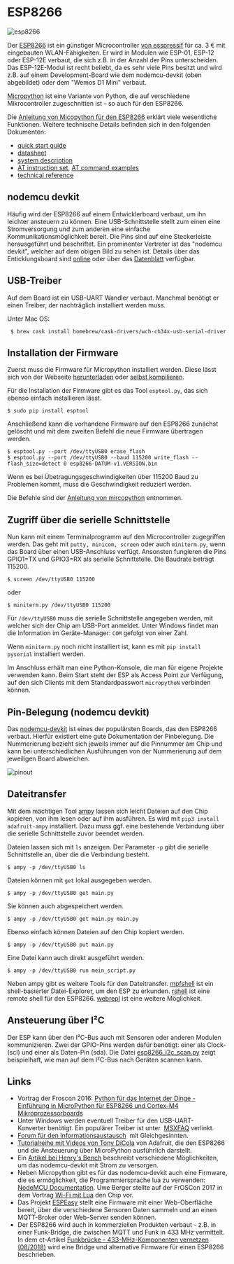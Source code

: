 # ESP8266

![esp8266](doc/esp8266.jpg)

Der [ESP8266](http://www.mikrocontroller.net/articles/ESP8266) ist ein
günstiger Microcontroller
[von esspressif](http://espressif.com/en/products/hardware/esp8266ex/overview) 
für ca. 3 € mit eingebauten 
WLAN-Fähigkeiten. Er wird in Modulen wie ESP-01, ESP-12 oder ESP-12E
verbaut, die sich z.B. in der Anzahl der Pins unterscheiden. Das
ESP-12E-Modul ist recht beliebt, da es sehr viele Pins besitzt und
wird z.B. auf einem Development-Board wie dem nodemcu-devkit (oben
abgebildet) oder dem "Wemos D1 Mini" verbaut.

[Micropython](https://micropython.org) ist eine Variante von Python,
die auf verschiedene Mikrocontroller zugeschnitten ist - so auch für
den ESP8266.

Die
[Anleitung von Micopython für den ESP8266](http://docs.micropython.org/en/latest/esp8266/index.html)
erklärt viele wesentliche Funktionen. Weitere technische Details 
befinden sich in den folgenden Dokumenten:

- [quick start guide](doc/esp8266_quick_start_guide_en.pdf)
- [datasheet](doc/0a-esp8266ex_datasheet_en.pdf)
- [system description](doc/0b-esp8266_system_description_en.pdf)
- [AT instruction set](doc/4a-esp8266_at_instruction_set_en.pdf), [AT command examples](doc/4b-esp8266_at_command_examples_en.pdf)
- [technical reference](doc/esp8266-technical_reference_en.pdf)

## nodemcu devkit

Häufig wird der ESP8266 auf einem Entwicklerboard verbaut, um ihn
leichter ansteuern zu können. Eine USB-Schnittstelle stellt zum einen
eine Stromversorgung und zum anderen eine einfache
Kommunikationsmöglichkeit bereit. Die Pins sind auf eine Steckerleiste
herausgeführt und beschriftet. Ein prominenter Vertreter ist das
"nodemcu devkit", welcher auf dem obigen Bild zu sehen ist. Details
über das Enticklungsboard
sind [online](https://github.com/nodemcu/nodemcu-devkit-v1.0) oder
über das [Datenblatt](doc/NODEMCU_DEVKIT_V1.0.PDF) verfügbar.


## USB-Treiber

Auf dem Board ist ein USB-UART Wandler verbaut. Manchmal benötigt er einen 
Treiber, der nachträglich installiert werden muss.

Unter Mac OS:

     $ brew cask install homebrew/cask-drivers/wch-ch34x-usb-serial-driver


## Installation der Firmware

Zuerst muss die Firmware für Micropython installiert werden. Diese lässt
sich von der Webseite
[herunterladen](https://micropython.org/download/#esp8266)
oder
[selbst kompilieren](https://github.com/micropython/micropython/tree/master/esp8266).

Für die Installation der Firmware gibt es das Tool `esptool.py`, das
sich ebenso einfach installieren lässt.

    $ sudo pip install esptool

Anschließend kann die vorhandene Firmware auf den ESP8266 zunächst
gelöscht und mit dem zweiten Befehl die neue Firmware übertragen werden.

    $ esptool.py --port /dev/ttyUSB0 erase_flash
    $ esptool.py --port /dev/ttyUSB0 --baud 115200 write_flash --flash_size=detect 0 esp8266-DATUM-v1.VERSION.bin

Wenn es bei Übetragungsgeschwindigkeiten über 115200 Baud zu Problemen kommt,
muss die Geschwindigkeit reduziert werden. 

Die Befehle sind der [Anleitung von
mircopython](http://docs.micropython.org/en/latest/esp8266/esp8266/tutorial/intro.html#deploying-the-firmware)
entnommen.

## Zugriff über die serielle Schnittstelle

Nun kann mit einem Terminalprogramm auf den Microcontroller
zugegriffen werden. Das geht mit `putty, minicom, screen` oder auch
`miniterm.py`, wenn das Board über einen USB-Anschluss
verfügt. Ansonsten fungieren die Pins GPIO1=TX und GPIO3=RX als
serielle Schnittstelle. Die Baudrate beträgt 115200.

    $ screen /dev/ttyUSB0 115200

oder

    $ miniterm.py /dev/ttyUSB0 115200

Für `/dev/ttyUSB0` muss die serielle Schnittstelle angegeben werden,
mit welcher sich der Chip am USB-Port anmeldet. Unter Windows findet man
die Information im Geräte-Manager: `COM` gefolgt von einer Zahl.

Wenn `miniterm.py` noch nicht installiert ist, kann es mit `pip
install pyserial` installiert werden.

Im Anschluss erhält man eine Python-Konsole, die man für eigene Projekte
verwenden kann. Beim Start steht der ESP als Access Point zur Verfügung,
auf den sich Clients mit dem Standardpasswort `micropythoN` verbinden
können.

## Pin-Belegung (nodemcu devkit)

Das [nodemcu-devkit](https://github.com/nodemcu/nodemcu-devkit-v1.0)
ist eines der populärsten Boards, das den ESP8266 verbaut. Hierfür
existiert eine gute Dokumentation der Pinbelegung. Die Nummerierung
bezieht sich jeweils immer auf die Pinnummer am Chip und kann bei
unterschiedlichen Ausführungen von der Nummerierung auf dem jeweiligen
Board abweichen.

![pinout](doc/nodemcu_devkit_v1.0_pinmap.png)

## Dateitransfer

Mit dem mächtigen Tool [ampy](https://github.com/adafruit/ampy) lassen
sich leicht Dateien auf den Chip kopieren, von ihm lesen oder auf ihm
ausführen. Es wird mit `pip3 install adafruit-ampy` installiert. Dazu
muss ggf. eine bestehende Verbindung über die serielle Schnittstelle
zuvor beendet werden.

Dateien lassen sich mit `ls` anzeigen. Der Parameter `-p` gibt die
serielle Schnittstelle an, über die die Verbindung besteht.

    $ ampy -p /dev/ttyUSB0 ls

Dateien können mit `get` lokal ausgegeben werden.

    $ ampy -p /dev/ttyUSB0 get main.py

Sie können auch abgespeichert werden.

    $ ampy -p /dev/ttyUSB0 get main.py main.py

Ebenso einfach können Dateien auf den Chip kopiert werden.

    $ ampy -p /dev/ttyUSB0 put main.py

Eine Datei kann auch direkt ausgeführt werden.

    $ ampy -p /dev/ttyUSB0 run mein_script.py

Neben ampy gibt es weitere Tools für den Dateitransfer.
[mpfshell](https://github.com/wendlers/mpfshell) ist ein
shell-basierter Datei-Explorer, um den ESP zu erkunden.
[rshell](https://github.com/dhylands/rshell) ist eine remote
shell für den ESP8266. 
[webrepl](https://github.com/micropython/webrepl) ist 
eine weitere Möglichkeit.


## Ansteuerung über I²C

Der ESP kann über den I²C-Bus auch mit Sensoren oder anderen Modulen
kommunizieren. Zwei der GPIO-Pins werden dafür benötigt: einer als
Clock- (scl) und einer als Daten-Pin (sda).
Die Datei [esp8266_i2c_scan.py](esp8266_i2c_scan.py) zeigt beispielhaft,
wie man auf dem I²C-Bus nach Geräten scannen kann.

## Links

- Vortrag der Froscon 2016: [Python für das Internet der Dinge -
Einführung in MicroPython für ESP8266 und Cortex-M4
Mikroprozessorboards](https://media.ccc.de/v/froscon2016-1791-python_fur_das_internet_der_dinge)
- Unter Windows werden eventuell Treiber für den USB-UART-Konverter benötigt.
  Ein populärer Treiber ist unter 
  [MSXFAQ](http://www.msxfaq.de/sonst/bastelbude/nodemcu.htm) verlinkt.
- [Forum für den 
  Informationsaustausch](http://forum.micropython.org/viewforum.php?f=16) 
  mit Gleichgesinnten.
- [Tutorialreihe mit Videos von Tony DiCola](https://learn.adafruit.com/category/micropython) 
  von Adafruit, die den ESP8266 und die Ansteuerung über MicroPython 
  ausführlich darstellt.
- Ein
[Artikel bei Henry's Bench](http://henrysbench.capnfatz.com/henrys-bench/arduino-projects-tips-and-more/powering-the-esp-12e-nodemcu-development-board/) 
  beschreibt verschiedene Möglichkeiten, um das nodemcu-devkit mit Strom zu
  versorgen.
- Neben Micropython gibt es für das nodemcu-devkit auch eine Firmware,
  die es ermöglichkeit, die Programmiersprache lua zu
  verwenden:
  [NodeMCU Documentation](https://nodemcu.readthedocs.io/). Uwe Berger
  stellte auf der FrOSCon 2017 in dem Vortrag
  [Wi-Fi mit Lua](https://media.ccc.de/v/froscon2017-1953-wi-fi_mit_lua)
  den Chip vor.
- Das Projekt
  [ESPEasy](https://www.letscontrolit.com/wiki/index.php/ESPEasy)
  stellt eine Firmware mit einer Web-Oberfläche bereit, über die verschiedene
  Sensoren Daten sammeln und an einen MQTT-Broker oder Web-Server senden 
  können.
- Der ESP8266 wird auch in kommerziellen Produkten verbaut - z.B. in einer Funk-Bridge, die zwischen MQTT und Funk
  in 433 MHz vermittelt. In dem ct-Artikel 
  [Funkbrücke - 433-MHz-Komponenten vernetzen (08/2018)](https://www.heise.de/ct/ausgabe/2018-8-433-MHz-Komponenten-vernetzen-4000453.html?wt_mc=print.ct.2018.08.146)
  wird eine Bridge und alternative Firmware für einen ESP8266 beschrieben.

